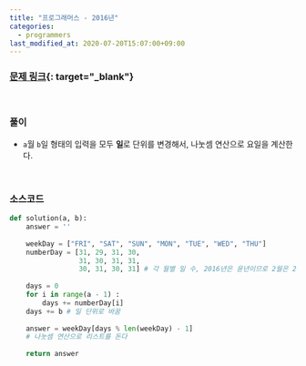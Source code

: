 ```yaml
---
title: "프로그래머스 - 2016년"
categories: 
  - programmers
last_modified_at: 2020-07-20T15:07:00+09:00
---
```


### [<u>문제 링크</u>](https://programmers.co.kr/learn/courses/30/lessons/12901){: target="_blank"}
<br/>

### 풀이
- `a`월 `b`일 형태의 입력을 모두 **일**로 단위를 변경해서, 나눗셈 연산으로 요일을 계산한다.

<br/>

### 소스코드
```python
def solution(a, b):
    answer = ''
    
    weekDay = ["FRI", "SAT", "SUN", "MON", "TUE", "WED", "THU"]
    numberDay = [31, 29, 31, 30,
                 31, 30, 31, 31,
                 30, 31, 30, 31] # 각 월별 일 수, 2016년은 윤년이므로 2월은 29일
    
    days = 0
    for i in range(a - 1) :
        days += numberDay[i]
    days += b # 일 단위로 바꿈
    
    answer = weekDay[days % len(weekDay) - 1]
    # 나눗셈 연산으로 리스트를 돈다
    
    return answer
```